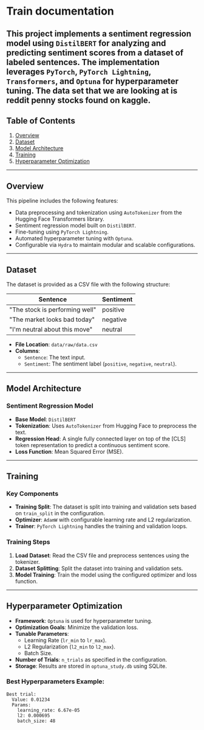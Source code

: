 # Train documentation
This project implements a sentiment regression model using `DistilBERT` for analyzing and predicting sentiment scores from a dataset of labeled sentences. The implementation leverages `PyTorch`, `PyTorch Lightning`, `Transformers`, and `Optuna` for hyperparameter tuning. The data set that we are looking at is reddit penny stocks found on kaggle.
---

## Table of Contents
1. [Overview](#overview)
2. [Dataset](#dataset)
3. [Model Architecture](#model-architecture)
4. [Training](#training)
5. [Hyperparameter Optimization](#hyperparameter-optimization)
---

## Overview

This pipeline includes the following features:
- Data preprocessing and tokenization using `AutoTokenizer` from the Hugging Face Transformers library.
- Sentiment regression model built on `DistilBERT`.
- Fine-tuning using `PyTorch Lightning`.
- Automated hyperparameter tuning with `Optuna`.
- Configurable via `Hydra` to maintain modular and scalable configurations.

---

## Dataset

The dataset is provided as a CSV file with the following structure:

| Sentence                       | Sentiment  |
|--------------------------------|------------|
| "The stock is performing well" | positive   |
| "The market looks bad today"   | negative   |
| "I'm neutral about this move"  | neutral    |

- **File Location**: `data/raw/data.csv`
- **Columns**:
  - `Sentence`: The text input.
  - `Sentiment`: The sentiment label (`positive`, `negative`, `neutral`).

---

## Model Architecture

### Sentiment Regression Model
- **Base Model**: `DistilBERT`
- **Tokenization**: Uses `AutoTokenizer` from Hugging Face to preprocess the text.
- **Regression Head**: A single fully connected layer on top of the [CLS] token representation to predict a continuous sentiment score.
- **Loss Function**: Mean Squared Error (MSE).

---

## Training

### Key Components
- **Training Split**: The dataset is split into training and validation sets based on `train_split` in the configuration.
- **Optimizer**: `AdamW` with configurable learning rate and L2 regularization.
- **Trainer**: `PyTorch Lightning` handles the training and validation loops.

### Training Steps
1. **Load Dataset**: Read the CSV file and preprocess sentences using the tokenizer.
2. **Dataset Splitting**: Split the dataset into training and validation sets.
3. **Model Training**: Train the model using the configured optimizer and loss function.

---

## Hyperparameter Optimization

- **Framework**: `Optuna` is used for hyperparameter tuning.
- **Optimization Goals**: Minimize the validation loss.
- **Tunable Parameters**:
  - Learning Rate (`lr_min` to `lr_max`).
  - L2 Regularization (`l2_min` to `l2_max`).
  - Batch Size.
- **Number of Trials**: `n_trials` as specified in the configuration.
- **Storage**: Results are stored in `optuna_study.db` using SQLite.

### Best Hyperparameters Example:
```text
Best trial:
  Value: 0.01234
  Params:
    learning_rate: 6.67e-05
    l2: 0.000695
    batch_size: 48
```
